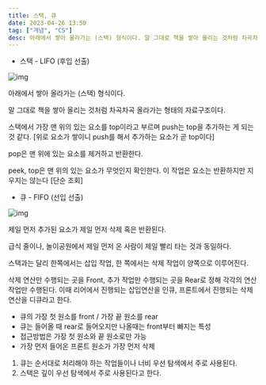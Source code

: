 ```yaml
---
title: 스택, 큐
date: 2023-04-26 13:50
tag: ["개념", "CS"]
desc: 아래에서 쌓아 올라가는 (스택) 형식이다. 말 그대로 책을 쌓아 올리는 것처럼 차곡차곡 올라가는 형태의 자료구조이다. 말 그대로 책을 쌓아 올리는 것처럼 차곡차곡 올라가는 형태의 자료구조이다.
---
```


- 스택 - LIFO (후입 선출)

![img](https://blog.kakaocdn.net/dn/by1qnT/btqBE1v1UlX/zbnXdYnGAXhMYbcDCca6WK/img.png)

아래에서 쌓아 올라가는 (스택) 형식이다.

말 그대로 책을 쌓아 올리는 것처럼 차곡차곡 올라가는 형태의 자료구조이다.

스택에서 가장 맨 위의 있는 요소를 top이라고 부르며 push는 top을 추가하는 게 되는 것 같다. [위로 요소가 쌓이니 push를 해서 추가하는 요소가 곧 top이다]

pop은 맨 위에 있는 요소를 제거하고 반환한다.

peek, top은 맨 위의 있는 요소가 무엇인지 확인한다. 이 작업은 요소는 반환하지만 지우지는 않는다 [단순 조회]

- 큐 - FIFO (선입 선출)

![img](https://blog.kakaocdn.net/dn/Zce3U/btqBDaOfGU5/Rc2kR3Puqi3QiQa3o6CPL1/img.png)

제일 먼저 추가된 요소가 제일 먼저 삭제 혹은 반환된다.

급식 줄이나, 놀이공원에서 제일 먼저 온 사람이 제일 빨리 타는 것과 동일하다.

스택과는 달리 한쪽에서는 삽입 작업, 한 쪽에서는 삭제 작업이 양쪽으로 이루어진다.

삭제 연산만 수행되는 곳을 Front, 추가 작업만 수행되는 곳을 Rear로 정해 각각의 연산작업만 수행된다. 이때 리어에서 진행되는 삽입연산을 인큐, 프론트에서 진행되는 삭제연산을 디큐라고 한다.

- 큐의 가장 첫 원소를 front / 가장 끝 원소를 rear
- 큐는 들어올 때 rear로 들어오지만 나올때는 front부터 빠지는 특성
- 접근방법은 가장 첫 원소와 끝 원소로만 가능
- 가장 먼저 들어온 프론트 원소가 가장 먼저 삭제

1. 큐는 순서대로 처리해야 하는 작업들이나 너비 우선 탐색에서 주로 사용된다.
2. 스택은 깊이 우선 탐색에서 주로 사용된다고 한다.
